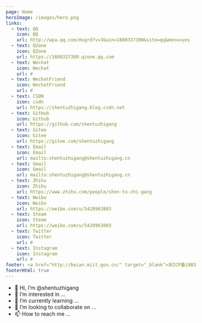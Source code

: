 ```yaml
---
page: Home
heroImage: /images/hero.png
links: 
  - text: QQ
    icon: QQ
    url: http://wpa.qq.com/msgrd?v=3&uin=1600337300&site=qq&menu=yes  
  - text: QZone
    icon: QZone
    url: https://1600337300.qzone.qq.com  
  - text: Wechat
    icon: Wechat
    url: #  
  - text: WechatFriend
    icon: WechatFriend
    url: #
  - text: CSDN
    icon: csdn
    url: https://shentuzhigang.blog.csdn.net
  - text: GitHub
    icon: Github
    url: https://github.com/shentuzhigang  
  - text: Gitee
    icon: Gitee
    url: https://gitee.com/shentuzhigang
  - text: Email
    icon: Email
    url: mailto:shentuzhigang@shentuzhigang.cn    
  - text: Gmail
    icon: Gmail
    url: mailto:shentuzhigang@shentuzhigang.cn  
  - text: Zhihu
    icon: Zhihu
    url: https://www.zhihu.com/people/shen-tu-zhi-gang  
  - text: Weibo
    icon: Weibo
    url: https://weibo.com/u/5428963803  
  - text: Steam
    icon: Steam
    url: https://weibo.com/u/5428963803
  - text: Twitter
    icon: Twitter
    url: #  
  - text: Instagram
    icon: Instagram
    url: #
footer: <a href="http://beian.miit.gov.cn/" target="_blank">浙ICP备19031217号</a> | MIT Licensed | Copyright © 2021-present Starzkg
footerHtml: true
---
```

- 👋 Hi, I’m @shentuzhigang
- 👀 I’m interested in ...
- 🌱 I’m currently learning ...
- 💞️ I’m looking to collaborate on ...
- 📫 How to reach me ...
